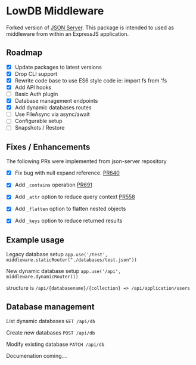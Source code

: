 # LowDB Middleware

Forked version of [JSON Server](https://github.com/typicode/json-server). This package is intended to used as middleware from within an ExpressJS application.

## Roadmap

- [x] Update packages to latest versions
- [x] Drop CLI support
- [x] Rewrite code base to use ES6 style code ie: import fs from 'fs
- [x] Add API hooks
- [ ] Basic Auth plugin
- [x] Database management endpoints
- [x] Add dynamic databases routes
- [ ] Use FileAsync via async/await 
- [ ] Configurable setup
- [ ] Snapshots / Restore

## Fixes / Enhancements 

The following PRs were implemented from json-server repository

- [x] Fix bug with null expand reference. [PR640](https://github.com/typicode/json-server/pull/640/commits)
- [x] Add `_contains` operation [PR691](https://github.com/typicode/json-server/pull/691/commits)
- [x] Add `_attr` option to reduce query context [PR558](https://github.com/typicode/json-server/pull/558/commits)
- [x] Add `_flatten` option to flatten nested objects
- [x] Add `_keys` option to reduce returned results


## Example usage

Legacy database setup
`app.use('/test', middleware.staticRouter("./databases/test.json"))`

New dynamic database setup
`app.use('/api', middleware.dynamicRouter())`

structure is
`/api/{databasename}/{collection} => /api/application/users`

## Database management

List dynamic databases
`GET /api/db`

Create new databases
`POST /api/db`

Modify existing database
`PATCH /api/db`

Documenation coming....
